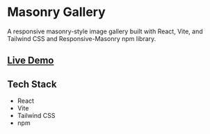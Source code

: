 # Masonry Gallery

A responsive masonry-style image gallery built with React, Vite, and Tailwind CSS and Responsive-Masonry npm library.

## [Live Demo](https://masonry-gellery-git-main-dvzzdevs-projects.vercel.app/)

## Tech Stack

- React
- Vite
- Tailwind CSS
- npm


